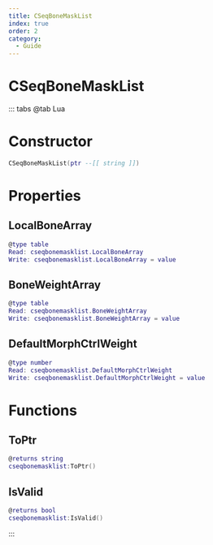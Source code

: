 ```yaml
---
title: CSeqBoneMaskList
index: true
order: 2
category:
  - Guide
---
```


# CSeqBoneMaskList

::: tabs
@tab Lua
# Constructor
```lua
CSeqBoneMaskList(ptr --[[ string ]])
```
# Properties
## LocalBoneArray 
```lua
@type table
Read: cseqbonemasklist.LocalBoneArray
Write: cseqbonemasklist.LocalBoneArray = value
```
## BoneWeightArray 
```lua
@type table
Read: cseqbonemasklist.BoneWeightArray
Write: cseqbonemasklist.BoneWeightArray = value
```
## DefaultMorphCtrlWeight 
```lua
@type number
Read: cseqbonemasklist.DefaultMorphCtrlWeight
Write: cseqbonemasklist.DefaultMorphCtrlWeight = value
```
# Functions
## ToPtr
```lua
@returns string
cseqbonemasklist:ToPtr()
```
## IsValid
```lua
@returns bool
cseqbonemasklist:IsValid()
```

:::
